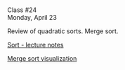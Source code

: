 <div class="lecture1">

<div class="column_date">
<p markdown="block">

 <br>
Class #24<br>
Monday, April 23
</p>
</div>
<div class="column_materials">
<p markdown="block">

Review of quadratic sorts. Merge sort.


[Sort - lecture notes](notes/lecture08_SearchingAndSorting.pdf)


[Merge sort visualization](https://opendsa-server.cs.vt.edu/ODSA/Books/Everything/html/Mergesort.html)

</p>
</div>

<div class="column_assign">
<p markdown="block">



</p>
</div>

</div>
